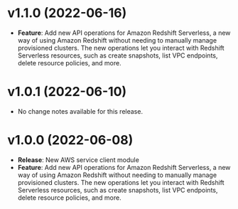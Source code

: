 # v1.1.0 (2022-06-16)

* **Feature**: Add new API operations for Amazon Redshift Serverless, a new way of using Amazon Redshift without needing to manually manage provisioned clusters. The new operations let you interact with Redshift Serverless resources, such as create snapshots, list VPC endpoints, delete resource policies, and more.

# v1.0.1 (2022-06-10)

* No change notes available for this release.

# v1.0.0 (2022-06-08)

* **Release**: New AWS service client module
* **Feature**: Add new API operations for Amazon Redshift Serverless, a new way of using Amazon Redshift without needing to manually manage provisioned clusters. The new operations let you interact with Redshift Serverless resources, such as create snapshots, list VPC endpoints, delete resource policies, and more.

